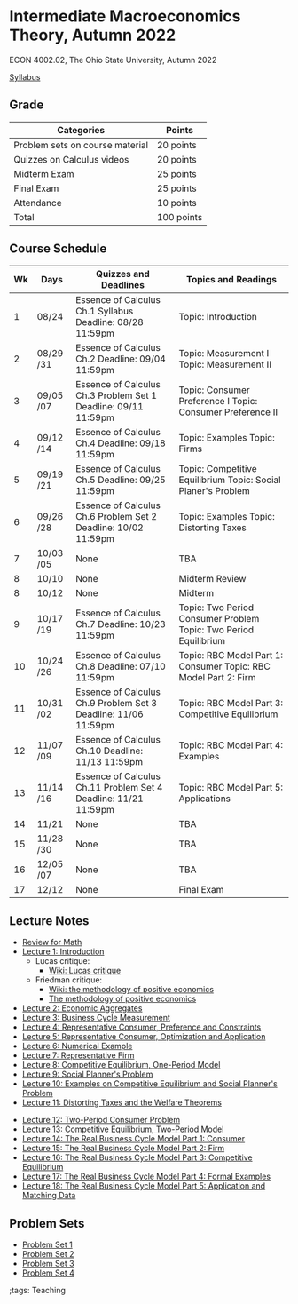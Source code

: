 # Intermediate Macroeconomics Theory, Autumn 2022

ECON 4002.02, The Ohio State University, Autumn 2022

[Syllabus](pdf/IntermediateMacroAutumn2022/syllabus/Final/syllabus.pdf)

<!-- ## Announcement -->

## Grade

| Categories                      | Points     |
|---------------------------------|------------|
| Problem sets on course material | 20 points  |
| Quizzes on Calculus videos      | 20 points  |
| Midterm Exam                    | 25 points  |
| Final Exam                      | 25 points  |
| Attendance                      | 10 points  |
| Total                           | 100 points |

## Course Schedule

  | Wk | Days      | Quizzes and Deadlines                                           | Topics and Readings
  |----|-----------|-----------------------------------------------------------------|------------------------------------------------------------------
  | 1  | 08/24     | Essence of Calculus Ch.1 Syllabus Deadline: 08/28 11:59pm       | Topic: Introduction
  | 2  | 08/29 /31 | Essence of Calculus Ch.2 Deadline: 09/04 11:59pm                | Topic: Measurement I Topic: Measurement II
  | 3  | 09/05 /07 | Essence of Calculus Ch.3 Problem Set 1 Deadline: 09/11 11:59pm  | Topic: Consumer Preference I Topic: Consumer Preference II
  | 4  | 09/12 /14 | Essence of Calculus Ch.4 Deadline: 09/18 11:59pm                | Topic: Examples Topic: Firms
  | 5  | 09/19 /21 | Essence of Calculus Ch.5 Deadline: 09/25 11:59pm                | Topic: Competitive Equilibrium Topic: Social Planer's Problem
  | 6  | 09/26 /28 | Essence of Calculus Ch.6 Problem Set 2 Deadline: 10/02 11:59pm  | Topic: Examples Topic: Distorting Taxes
  | 7  | 10/03 /05 | None                                                            | TBA
  | 8  | 10/10     | None                                                            | Midterm Review
  | 8  | 10/12     | None                                                            | Midterm
  | 9  | 10/17 /19 | Essence of Calculus Ch.7 Deadline: 10/23 11:59pm                | Topic: Two Period Consumer Problem Topic: Two Period Equilibrium
  | 10 | 10/24 /26 | Essence of Calculus Ch.8 Deadline: 07/10 11:59pm                | Topic: RBC Model Part 1: Consumer Topic: RBC Model Part 2: Firm
  | 11 | 10/31 /02 | Essence of Calculus Ch.9 Problem Set 3 Deadline: 11/06 11:59pm  | Topic: RBC Model Part 3: Competitive Equilibrium
  | 12 | 11/07 /09 | Essence of Calculus Ch.10 Deadline: 11/13 11:59pm               | Topic: RBC Model Part 4: Examples
  | 13 | 11/14 /16 | Essence of Calculus Ch.11 Problem Set 4 Deadline: 11/21 11:59pm | Topic: RBC Model Part 5: Applications
  | 14 | 11/21     | None                                                            | TBA
  | 15 | 11/28 /30 | None                                                            | TBA
  | 16 | 12/05 /07 | None                                                            | TBA
  | 17 | 12/12     | None                                                            | Final Exam


## Lecture Notes

- [Review for Math](pdf/IntermediateMacroAutumn2022/math/Final/math.pdf)
- [Lecture 1: Introduction](pdf/IntermediateMacroAutumn2022/Lecture_01/Final/Lecture_01.pdf)
    - Lucas critique:
        - [Wiki: Lucas critique](https://en.wikipedia.org/wiki/Lucas_critique)
    - Friedman critique:
        - [Wiki: the methodology of positive economics](https://en.wikipedia.org/wiki/Essays_in_Positive_Economics#The_Methodology_of_Positive_Economics)
        - [The methodology of positive economics](https://books.google.com/books?hl=en&lr=&id=NqNGaJBahWoC&oi=fnd&pg=PA180&dq=The+Methodology+of+Positive+Economics&ots=gLKnEx_kWX&sig=nWfE1bFegyceirvT_tWEEJzJtoU#v=onepage&q=The%20Methodology%20of%20Positive%20Economics&f=false)
- [Lecture 2: Economic Aggregates](pdf/IntermediateMacroAutumn2022/Lecture_02/Final/Lecture_02.pdf)
- [Lecture 3: Business Cycle Measurement](pdf/IntermediateMacroAutumn2022/Lecture_03/Final/Lecture_03.pdf)
- [Lecture 4: Representative Consumer, Preference and Constraints](pdf/IntermediateMacroAutumn2022/Lecture_04/Final/Lecture_04.pdf)
- [Lecture 5: Representative Consumer, Optimization and Application](pdf/IntermediateMacroAutumn2022/Lecture_05/Final/Lecture_05.pdf)
- [Lecture 6: Numerical Example](pdf/IntermediateMacroAutumn2022/Lecture_06/Final/Lecture_06.pdf)
- [Lecture 7: Representative Firm](pdf/IntermediateMacroAutumn2022/Lecture_07/Final/Lecture_07.pdf)
- [Lecture 8: Competitive Equilibrium, One-Period Model](pdf/IntermediateMacroAutumn2022/Lecture_08/Final/Lecture_08.pdf)
- [Lecture 9: Social Planner's Problem](pdf/IntermediateMacroAutumn2022/Lecture_09/Final/Lecture_09.pdf)
- [Lecture 10: Examples on Competitive Equilibrium and Social Planner's Problem](pdf/IntermediateMacroAutumn2022/Lecture_10/Final/Lecture_10.pdf)
- [Lecture 11: Distorting Taxes and the Welfare Theorems](pdf/IntermediateMacroAutumn2022/Lecture_11/Final/Lecture_11.pdf)
<!-- - [Midterm Review 1](pdf/IntermediateMacroAutumn2022/midtermReview_1.pdf) -->
<!-- - [Midterm Review 2](pdf/IntermediateMacroAutumn2022/midtermReview_2.pdf) -->
- [Lecture 12: Two-Period Consumer Problem](pdf/IntermediateMacroAutumn2022/Lecture_12/Final/Lecture_12.pdf)
- [Lecture 13: Competitive Equilibrium, Two-Period Model](pdf/IntermediateMacroAutumn2022/Lecture_13/Final/Lecture_13.pdf)
- [Lecture 14: The Real Business Cycle Model Part 1: Consumer](pdf/IntermediateMacroAutumn2022/Lecture_14/Final/Lecture_14.pdf)
- [Lecture 15: The Real Business Cycle Model Part 2: Firm](pdf/IntermediateMacroAutumn2022/Lecture_15/Final/Lecture_15.pdf)
- [Lecture 16: The Real Business Cycle Model Part 3: Competitive Equilibrium](pdf/IntermediateMacroAutumn2022/Lecture_16/Final/Lecture_16.pdf)
- [Lecture 17: The Real Business Cycle Model Part 4: Formal Examples](pdf/IntermediateMacroAutumn2022/Lecture_17/Final/Lecture_17.pdf)
- [Lecture 18: The Real Business Cycle Model Part 5: Application and Matching Data](pdf/IntermediateMacroAutumn2022/Lecture_18/Final/Lecture_18.pdf)
<!-- - [Final Review 1](pdf/IntermediateMacroAutumn2022/finalreview_1.pdf) -->
<!-- - [Final Review 2](pdf/IntermediateMacroAutumn2022/finalreview_2.pdf) -->

## Problem Sets

- [Problem Set 1](pdf/IntermediateMacroAutumn2022/ProblemSet1/ProblemSet_01_v01.pdf)
- [Problem Set 2](pdf/IntermediateMacroAutumn2022/ProblemSet2/Final/ProblemSet2.pdf)
- [Problem Set 3](pdf/IntermediateMacroAutumn2022/ProblemSet3/Final/ProblemSet3.pdf)
- [Problem Set 4](pdf/IntermediateMacroAutumn2022/ProblemSet4/Final/ProblemSet4.pdf)

;tags: Teaching
